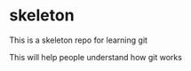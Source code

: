 # skeleton

This is a skeleton repo for learning git

This will help people understand how git works
